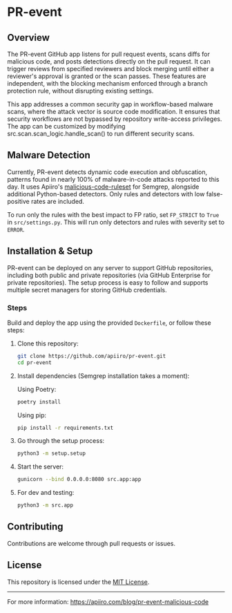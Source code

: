 # PR-event

## Overview

The PR-event GitHub app listens for pull request events, scans diffs for malicious code, and posts detections directly on the pull request. It can trigger reviews from specified reviewers and block merging until either a reviewer's approval is granted or the scan passes. These features are independent, with the blocking mechanism enforced through a branch protection rule, without disrupting existing settings.

This app addresses a common security gap in workflow-based malware scans, where the attack vector is source code modification. It ensures that security workflows are not bypassed by repository write-access privileges. The app can be customized by modifying src.scan.scan_logic.handle_scan() to run different security scans.

## Malware Detection

Currently, PR-event detects dynamic code execution and obfuscation, patterns found in nearly 100% of malware-in-code attacks reported to this day. It uses Apiiro's [malicious-code-ruleset](https://github.com/apiiro/malicious-code-ruleset.git) for Semgrep, alongside additional Python-based detectors. Only rules and detectors with low false-positive rates are included. 

To run only the rules with the best impact to FP ratio, set `FP_STRICT` to `True` in `src/settings.py`. This will run only detectors and rules with severity set to `ERROR`.

## Installation & Setup

PR-event can be deployed on any server to support GitHub repositories, including both public and private repositories (via GitHub Enterprise for private repositories). The setup process is easy to follow and supports multiple secret managers for storing GitHub credentials.

### Steps
Build and deploy the app using the provided `Dockerfile`, or follow these steps:

1. Clone this repository:
   ```bash
   git clone https://github.com/apiiro/pr-event.git
   cd pr-event
   ```
2. Install dependencies (Semgrep installation takes a moment):

   Using Poetry:
   ```bash
   poetry install
   ```

   Using pip:
   ```bash
   pip install -r requirements.txt
   ```
3. Go through the setup process:
   ```bash
   python3 -m setup.setup
   ```
4. Start the server:
   ```bash
   gunicorn --bind 0.0.0.0:8080 src.app:app 
   ```
5. For dev and testing:
   ```bash
   python3 -m src.app 
   ```


## Contributing

Contributions are welcome through pull requests or issues.

## License

This repository is licensed under the [MIT License](LICENSE).

---

For more information:
https://apiiro.com/blog/pr-event-malicious-code
